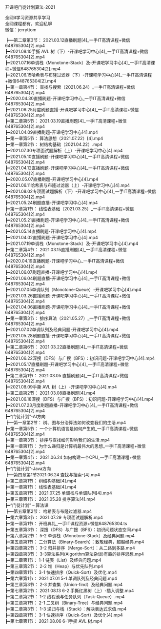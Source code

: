 开课吧门徒计划算法-2021

全网it学习资源共享学习<br>全网课程都有，欢迎私聊<br>微信：jerryttom<br>

┣━第二章第3节： 2021.03.12直播刷题[4]_一手IT高清课程+微信648765304[2].mp4<br> ┣━2021.08.10手撕 AVL 树（下）-开课吧学习中心[4]_一手IT高清课程+微信648765304[2].mp4<br> ┣━2021.07.16单调栈（Monotone-Stack）及-开课吧学习中心[4]_一手IT高清课程+微信648765304[2].mp4<br> ┣━2021.06.15哈希表与布隆过滤器（下）-开课吧学习中心[4]_一手IT高清课程+微信648765304[2].mp4<br> ┣━第一章第4节： 查找与搜索（2021.06.24）_一手IT高清课程+微信648765304[2].mp4<br> ┣━2020.04.30直播刷题-开课吧学习中心_一手IT高清课程+微信648765304[2].mp4<br> ┣━2021.06.25月度刷题直播-开课吧学习中心[4]_一手IT高清课程+微信648765304[2].mp4<br> ┣━第二章第5节： 2021.03.19直播刷题[4]_一手IT高清课程+微信648765304[2].mp4<br> ┣━2021.04.09直播刷题-开课吧学习中心[4].mp4<br> ┣━第一章第5节： 算法思想（2021.07.22）[4].mp4<br> ┣━第一章第2节： 树结构基础（2021.04.22）.mp4<br> ┣━2021.07.30专项面试题解析（上）-开课吧学习中心[4].mp4<br> ┣━2021.05.10直播刷题-开课吧学习中心[4]_一手IT高清课程+微信648765304[2].mp4<br> ┣━2021.04.12直播刷题-开课吧学习中心[4]_一手IT高清课程+微信648765304[2].mp4<br> ┣━2020.05.07直播刷题-开课吧学习中心[4].mp4<br> ┣━2021.06.11哈希表与布隆过滤器（上）-开课吧学习中心[4].mp4<br> ┣━2021.08.02专项面试题解析（下）-开课吧学习中心[4]_一手IT高清课程+微信648765304[2].mp4<br> ┣━2021.05.24刷题直播-开课吧学习中心[4].mp4<br> ┣━第一章第1节： 线性表基础（2021.03.25）_一手IT高清课程+微信648765304[2].mp4<br> ┣━2021.05.21直播刷题-开课吧学习中心[4]_一手IT高清课程+微信648765304[2].mp4<br> ┣━2021.05.14直播刷题-开课吧学习中心[4].mp4<br> ┣━2021.04.02直播刷题-开课吧学习中心[4].mp4<br> ┣━2021.07.19单调栈（Monotone-Stack）及-开课吧学习中心[4].mp4<br> ┣━第二章第4节： 2021.03.15直播刷题[4]_一手IT高清课程+微信648765304[2].mp4<br> ┣━2020.04.19直播刷题-开课吧学习中心_一手IT高清课程+微信648765304[2].mp4<br> ┣━2021.06.07刷题直播-开课吧学习中心[4].mp4<br> ┣━2021.06.04刷题直播-开课吧学习中心[4]_一手IT高清课程+微信648765304[2].mp4<br> ┣━2021.07.05单调队列（Monotone-Queue）-开课吧学习中心[4].mp4<br> ┣━2021.03.26直播刷题-开课吧学习中心[4]_一手IT高清课程+微信648765304[2].mp4<br> ┣━2021.04.06直播刷题-开课吧学习中心[4]_一手IT高清课程+微信648765304[2].mp4<br> ┣━第一章第3节： 排序算法（2021.05.27）_一手IT高清课程+微信648765304[2].mp4<br> ┣━2021.07.02单调队列及经典问题-开课吧学习中心[4].mp4<br> ┣━2021.05.28刷题直播-开课吧学习中心[4]_一手IT高清课程+微信648765304[2].mp4<br> ┣━第二章第6节： 2021.03.22直播刷题[4]_一手IT高清课程+微信648765304[2].mp4<br> ┣━2021.06.22深搜（DFS）与广搜（BFS）：初识问题-开课吧学习中心[4].mp4<br> ┣━2021.05.17直播刷题-开课吧学习中心[4]_一手IT高清课程+微信648765304[2].mp4<br> ┣━第二章第1节： 2021.03.05 直播刷题[4]_一手IT高清课程+微信648765304[2].mp4<br> ┣━2021.08.09手撕 AVL 树（上）-开课吧学习中心[4].mp4<br> ┣━第二章第2节： 2021.03.08直播刷题[4].mp4<br> ┣━2021.06.18深搜（DFS）与广搜（BFS）：初识问题-开课吧学习中心[4].mp4<br> ┣━2021.07.23月度刷题直播-开课吧学习中心[4]_一手IT高清课程+微信648765304[2].mp4<br> ┣━“门徒计划”-AI方向<br> ┣━第一章第2节： 树、图与分治算法如何改变我们的生活.mp4<br> ┣━第一章第5节： 一个计算机语言是如何产生的_一手IT高清课程+微信648765304[2].mp4<br> ┣━第一章第3节： 排序与查找如何影响我们的生活.mp4<br> ┣━第一章第1节： 为什么递归是计算机最伟大的思想_一手IT高清课程+微信648765304[2].mp4<br> ┣━第一章第4节： 2021.06.24 如何构建一个CPU_一手IT高清课程+微信648765304[2].mp4<br> ┣━“门徒计划”-Java方向<br> ┣━第四章第1节2021.06.24 查找与搜索-[4].mp4<br> ┣━第二章第1节： 树结构基础[4].mp4<br> ┣━第一章第1节： 线性表基础[4].mp4<br> ┣━第五章第1节： 2021.07.25 单调栈与单调队列[4].mp4<br> ┣━第三章第1节： 2021.05.28 排序算法[4].mp4<br> ┣━“门徒计划” – 算法课<br> ┣━第五章第2节： 哈希表与布隆过滤器.mp4<br> ┣━第六章第3节： 2021.07.29 专项面试题解析.mp4<br> ┣━第一章第1节： 开班典礼_一手IT课程资源+微信648765304.ts<br> ┣━第五章第3节： 深搜（DFS）与广搜（BFS）：初识问题状态空间.mp4<br> ┣━第六章第2节： 5-2 单调栈（Monotone-Stack）及经典问题.mp4<br> ┣━第五章第1节： 二分算法（Binary-Search）：致敬经典，超越经典.mp4<br> ┣━第四章第2节： 3-2 归并排序（Merge-Sort）：从二路到多路.mp4<br> ┣━第四章第3节： 3-3算法系列(Algorithm算法杂谈)有趣的排序思想.mp4<br> ┣━第二章第1节： 1-1 链表（List）及经典问题.mp4<br> ┣━第三章第2节： 2-2 堆（Heap）与优先队列.mp4<br> ┣━第四章第1节： 3-1 快速排序（Quick-Sort）及优化.mp4<br> ┣━第六章第1节： 2021.07.01 5-1 单调队列及经典问题.mp4<br> ┣━第三章第3节： 2-3 并查集（Union-find）及经典问题.mp4<br> ┣━第七章第2节： 2021.08.13 6-2 手撕红黑树（上）-插入调整.mp4<br> ┣━第二章第2节： 1-2 线程池与任务队列（Task-Queue）.mp4<br> ┣━第三章第1节： 2-1 二叉树（Binary-Tree）与经典问题.mp4<br> ┣━第二章第3节： 1-3 递归与栈（Stack）：解决表达式求值.mp4<br> ┣━第四章第1节： 3-1 快速排序（Quick-Sort）及优化[4].mp4<br> ┣━第七章第1节： 2021.08.06 6-1手撕 AVL 树.mp4